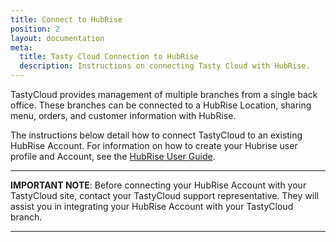 ```yaml
---
title: Connect to HubRise
position: 2
layout: documentation
meta:
  title: Tasty Cloud Connection to HubRise
  description: Instructions on connecting Tasty Cloud with HubRise.
---
```


TastyCloud provides management of multiple branches from a single back office. These branches can be connected to a HubRise Location, sharing menu, orders, and customer information with HubRise.

The instructions below detail how to connect TastyCloud to an existing HubRise Account.  For information on how to create your Hubrise user profile and Account, see the [HubRise User Guide](https://www.hubrise.com/apps/hubrise/). 

---

**IMPORTANT NOTE**: Before connecting your HubRise Account with your TastyCloud site, contact your TastyCloud support representative.  They will assist you in integrating your HubRise Account with your TastyCloud branch.

---